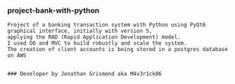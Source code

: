 ### project-bank-with-python
    Project of a banking transaction system with Python using PyQt6 graphical interface, initially with version 5,
    applying the RAD (Rapid Application Development) model.
    I used OO and MVC to build robustly and scale the system.
    The creation of client accounts is being stored in a postgres database on AWS
    
    
    ### Developer by Jonathan Grismond aka M4v3r1ck86